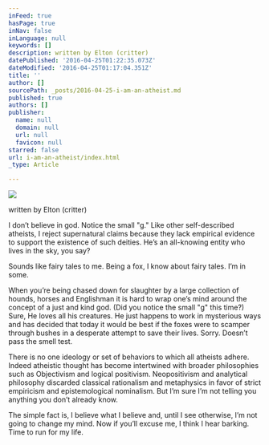 ```yaml
---
inFeed: true
hasPage: true
inNav: false
inLanguage: null
keywords: []
description: written by Elton (critter)
datePublished: '2016-04-25T01:22:35.073Z'
dateModified: '2016-04-25T01:17:04.351Z'
title: ''
author: []
sourcePath: _posts/2016-04-25-i-am-an-atheist.md
published: true
authors: []
publisher:
  name: null
  domain: null
  url: null
  favicon: null
starred: false
url: i-am-an-atheist/index.html
_type: Article

---
```

![](https://the-grid-user-content.s3-us-west-2.amazonaws.com/a8fcc3f0-2f6a-461b-bf13-8ad27ef716eb.jpg)

written by Elton (critter)

I donʼt believe in god. Notice the small "g." Like other self-described atheists, I reject supernatural claims because they lack empirical evidence to support the existence of such deities. Heʼs an all-knowing entity who lives in the sky, you say? 

Sounds like fairy tales to me. Being a fox, I know about fairy tales. Iʼm in some.

When youʼre being chased down for slaughter by a large collection of hounds, horses and Englishman it is hard to wrap oneʼs mind around the concept of a just and kind god. (Did you notice the small "g" this time?) Sure, He loves all his creatures. He just happens to work in mysterious ways and has decided that today it would be best if the foxes were to scamper through bushes in a desperate attempt to save their lives. Sorry. Doesnʼt pass the smell test.

There is no one ideology or set of behaviors to which all atheists adhere. Indeed atheistic thought has become intertwined with broader philosophies such as Objectivism and logical positivism. Neopositivism and analytical philosophy discarded classical rationalism and metaphysics in favor of strict empiricism and epistemological nominalism. But Iʼm sure Iʼm not telling you anything you donʼt already know.

The simple fact is, I believe what I believe and, until I see otherwise, Iʼm not going to change my mind. Now if youʼll excuse me, I think I hear barking. Time to run for my life.
